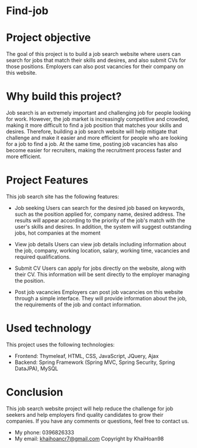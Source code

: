 # Find-job
# Project objective
The goal of this project is to build a job search website where users can search for jobs that match their skills and desires, and also submit CVs for those positions. Employers can also post vacancies for their company on this website.

# Why build this project?
Job search is an extremely important and challenging job for people looking for work. However, the job market is increasingly competitive and crowded, making it more difficult to find a job position that matches your skills and desires. Therefore, building a job search website will help mitigate that challenge and make it easier and more efficient for people who are looking for a job to find a job. At the same time, posting job vacancies has also become easier for recruiters, making the recruitment process faster and more efficient.

# Project Features
This job search site has the following features:

- Job seeking
Users can search for the desired job based on keywords, such as the position applied for, company name, desired address. The results will appear according to the priority of the job's match with the user's skills and desires. In addition, the system will suggest outstanding jobs, hot companies at the moment

- View job details
Users can view job details including information about the job, company, working location, salary, working time, vacancies and required qualifications.

- Submit CV
Users can apply for jobs directly on the website, along with their CV. This information will be sent directly to the employer managing the position.

- Post job vacancies
Employers can post job vacancies on this website through a simple interface. They will provide information about the job, the requirements of the job and contact information.

# Used technology
This project uses the following technologies:

- Frontend: Thymeleaf, HTML, CSS, JavaScript, JQuery, Ajax
- Backend: Spring Framework (Spring MVC, Spring Security, Spring DataJPA), MySQL

# Conclusion
This job search website project will help reduce the challenge for job seekers and help employers find quality candidates to grow their companies. If you have any comments or questions, feel free to contact us.
+ My phone: 0396826333
+ My email: khaihoancr7@gmail.com
  Copyright by KhaiHoan98
